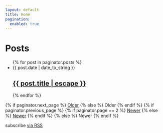 ```yaml
---
layout: default
title: Home
pagination:
  enabled: true
---
```


<div class="posts">
  <div class="post">
    <h1 class="post-title">Posts</h1>
    <ul class="post-list">{% for post in paginator.posts %}
      <li>
        <span class="post-date">{{ post.date | date_to_string }}</span>
        <h2>
          <a class="post-link" href="{{ post.url | prepend: site.baseurl }}">{{ post.title | escape }}</a>
        </h2>
      </li>
    {% endfor %}</ul>
  </div>
</div>

<div class="pagination">
  {% if paginator.next_page %}
    <a class="pagination-item older" href="{{ site.baseurl }}page{{paginator.next_page}}">Older</a>
  {% else %}
    <span class="pagination-item older">Older</span>
  {% endif %}
  {% if paginator.previous_page %}
    {% if paginator.page == 2 %}
      <a class="pagination-item newer" href="{{ site.baseurl }}">Newer</a>
    {% else %}
      <a class="pagination-item newer" href="{{ site.baseurl }}page{{paginator.previous_page}}">Newer</a>
    {% endif %}
  {% else %}
    <span class="pagination-item newer">Newer</span>
  {% endif %}
</div>


<p class="rss-subscribe">subscribe <a href="{{ "/feed.xml" | prepend: site.baseurl }}">via RSS</a></p>
